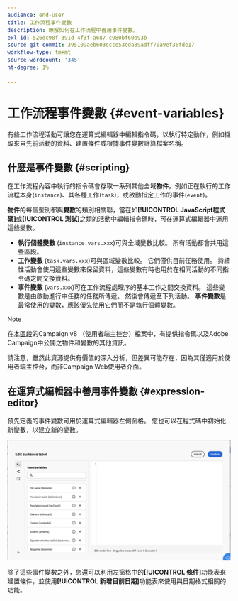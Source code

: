 ```yaml
---
audience: end-user
title: 工作流程事件變數
description: 瞭解如何在工作流程中善用事件變數。
exl-id: 526dc98f-391d-4f3f-a687-c980bf60b93b
source-git-commit: 395109aeb603ecce53eda89adff70a9ef36fde17
workflow-type: tm+mt
source-wordcount: '345'
ht-degree: 1%

---
```


# 工作流程事件變數 {#event-variables}

有些工作流程活動可讓您在運算式編輯器中編輯指令碼，以執行特定動作，例如擷取來自先前活動的資料、建置條件或根據事件變數計算檔案名稱。

## 什麼是事件變數 {#scripting}

在工作流程內容中執行的指令碼會存取一系列其他全域&#x200B;**物件**，例如正在執行的工作流程本身(`ìnstance`)、其各種工作(`task`)，或啟動指定工作的事件(`event`)。

**物件**&#x200B;的每個型別都與&#x200B;**變數**&#x200B;的類別相關聯，當在如&#x200B;**[!UICONTROL JavaScript程式碼]**&#x200B;或&#x200B;**[!UICONTROL 測試]**&#x200B;之類的活動中編輯指令碼時，可在運算式編輯器中運用這些變數。

* **執行個體變數** (`instance.vars.xxx`)可與全域變數比較。 所有活動都會共用這些區段。
* **工作變數** (`task.vars.xxx`)可與區域變數比較。 它們僅供目前任務使用。 持續性活動會使用這些變數來保留資料，這些變數有時也用於在相同活動的不同指令碼之間交換資料。
* **事件變數** (`vars.xxx`)可在工作流程處理序的基本工作之間交換資料。 這些變數是由啟動進行中任務的任務所傳遞。 然後會傳遞至下列活動。 **事件變數**&#x200B;是最常使用的變數，應該優先使用它們而不是執行個體變數。

>[!NOTE]
>
>在[本區段](https://experienceleague.adobe.com/en/docs/campaign/automation/workflows/advanced-management/javascript-scripts-and-templates)的Campaign v8 （使用者端主控台）檔案中，有提供指令碼以及Adobe Campaign中公開之物件和變數的其他資訊。
>
>請注意，雖然此資源提供有價值的深入分析，但差異可能存在，因為其僅適用於使用者端主控台，而非Campaign Web使用者介面。

## 在運算式編輯器中善用事件變數 {#expression-editor}

預先定義的事件變數可用於運算式編輯器左側窗格。 您也可以在程式碼中初始化新變數，以建立新的變數。

![](assets/event-variables.png)

除了這些事件變數之外，您還可以利用左窗格中的&#x200B;**[!UICONTROL 條件]**&#x200B;功能表來建置條件，並使用&#x200B;**[!UICONTROL 新增目前日期]**&#x200B;功能表來使用與日期格式相關的功能。
